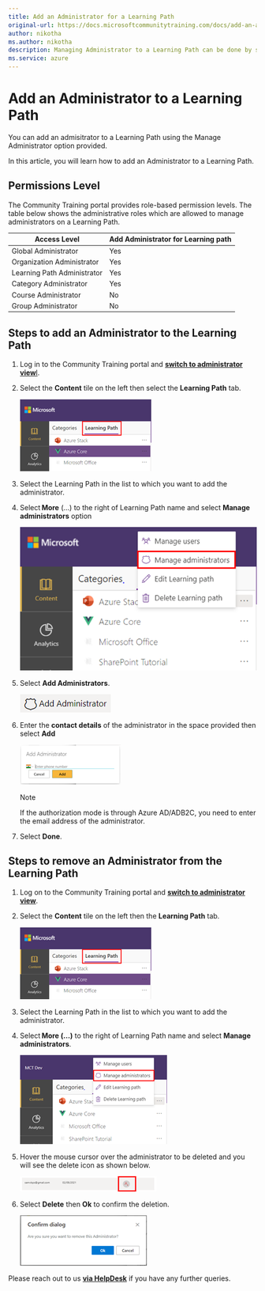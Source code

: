 ```yaml
---
title: Add an Administrator for a Learning Path
original-url: https://docs.microsoftcommunitytraining.com/docs/add-an-administrator-for-a-learning-path
author: nikotha
ms.author: nikotha
description: Managing Administrator to a Learning Path can be done by selecting a Learning Path which you have created and using the Manage Administrator option provided.
ms.service: azure
---
```


# Add an Administrator to a Learning Path

You can add an admisitrator to a Learning Path using the Manage Administrator option provided.

In this article, you will learn how to add an Administrator to a Learning Path.

## Permissions Level

The Community Training portal provides role-based permission levels. The table below shows the administrative roles which are allowed to manage administrators on a Learning Path.

| Access Level  | Add Administrator for Learning path |
| --- | --- |
| Global Administrator | Yes |
| Organization Administrator | Yes |
| Learning Path Administrator | Yes |
| Category Administrator | Yes|
| Course Administrator | No |
| Group Administrator | No |

## Steps to add an Administrator to the Learning Path

1. Log in to the Community Training portal and [**switch to administrator view**l](../../../get-started/step-by-step-configuration-guide.md#step-2--switch-to-administrator-view-of-the-portal).

1. Select the **Content** tile on the left then select the **Learning Path** tab.

    ![Learning Path from Content](../../../media/image%28388%29.png)

1. Select the Learning Path in the list to which you want to add the administrator.

1. Select **More** (…) to the right of Learning Path name and select **Manage administrators** option

    ![Click Manage administrators from More](../../../media/image%28429%29.png)

1. Select **Add Administrators**.

    ![Add Administrators](../../../media/image%28397%29.png)

1. Enter the **contact details** of the administrator in the space provided then select **Add**

    ![contact details fro admin](../../../media/image%28399%29.png)

    > [!Note]  
    > If the authorization mode is through Azure AD/ADB2C, you need to enter the email address of the administrator.

1. Select **Done**.

## Steps to remove an Administrator from the Learning Path

1. Log on to the Community Training portal and [**switch to administrator view**](../../../get-started/step-by-step-configuration-guide.md#step-2--switch-to-administrator-view-of-the-portal).

1. Select the **Content** tile on the left then the **Learning Path** tab.

    ![Learning Path from Content](../../../media/image%28388%29.png)

1. Select the Learning Path in the list to which you want to add the administrator.

1. Select **More (…)** to the right of Learning Path name and select **Manage administrators**.

    ![Manage administrators from More](../../../media/image%28400%29.png)

1. Hover the mouse cursor over the administrator to be deleted and you will see the delete icon as shown below.

    ![Delete icon](../../../media/image%28401%29.png)

1. Select **Delete** then **Ok** to confirm the deletion.

    ![Delete & ok](../../../media/image%28402%29.png)


Please reach out to us [**via HelpDesk**](https://aka.ms/cthelpdesk) if you have any further queries.